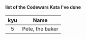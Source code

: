 #### list of the Codewars Kata I've done

| kyu | Name            |
|:---:|:---------------:|
|  5  | Pete, the baker |
